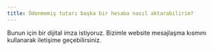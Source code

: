 ```yaml
---
title: Ödenmemiş tutarı başka bir hesaba nasıl aktarabilirim?
---
```


Bunun için bir dijital imza istiyoruz. Bizimle website mesajlaşma kısmını kullanarak iletişime geçebilirsiniz.